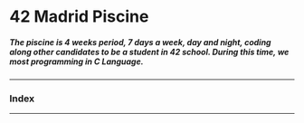 # 42 Madrid Piscine
##### The piscine is 4 weeks period, 7 days a week, day and night, coding along other candidates to be a student in 42 school. During this time, we most programming in C Language. 

---

### Index

---
